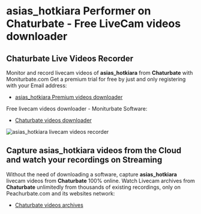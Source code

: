 # asias_hotkiara Performer on Chaturbate - Free LiveCam videos downloader

## Chaturbate Live Videos Recorder

Monitor and record livecam videos of **asias_hotkiara** from **Chaturbate** with Moniturbate.com
Get a premium trial for free by just and only registering with your Email address:
* [asias_hotkiara Premium videos downloader](https://moniturbate.com/request-demo-licence-key.html)

Free livecam videos downloader - Moniturbate Software:
* [Chaturbate videos downloader](https://moniturbate.com/moniturbate-download-software.html)

![asias_hotkiara livecam videos recorder](https://peachurnet.com/templates/moniturbate-software.png)


## Capture asias_hotkiara videos from the Cloud and watch your recordings on Streaming

Without the need of downloading a software, capture **asias_hotkiara** livecam videos from **Chaturbate** 100% online.
Watch Livecam archives from **Chaturbate** unlimitedly from thousands of existing recordings, only on Peachurbate.com and its websites network:
* [Chaturbate videos archives](https://peachurnet.com/)